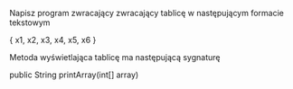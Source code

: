 Napisz program zwracający zwracający tablicę w następującym formacie tekstowym

{ x1, x2, x3, x4, x5, x6 }

Metoda wyświetlająca tablicę ma następującą sygnaturę

public String printArray(int[] array)
